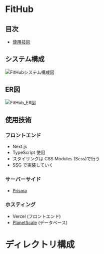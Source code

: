 # FitHub

## 目次
- [使用技術](#use-tech-1)

## システム構成

![FitHubシステム構成図](https://github.com/motokikonnno/fithub/assets/80935829/3ebed1df-703b-48fa-a96e-626bfe538e23)

## ER図

![FitHub_ER図](https://github.com/motokikonnno/fithub/assets/80935829/2af5048b-725f-4021-9799-7dc242e01cb4)

<h2 id="use-tech-1">使用技術</h2>

### フロントエンド

- Next.js
- TypeScript 使用
- スタイリングは CSS Modules (Scss)で行う
- SSG で実装していく

### サーバーサイド

- [Prisma](https://www.prisma.io/)

### ホスティング

- Vercel (フロントエンド)
- [PlanetScale](https://planetscale.com/) (データベース)

# ディレクトリ構成
